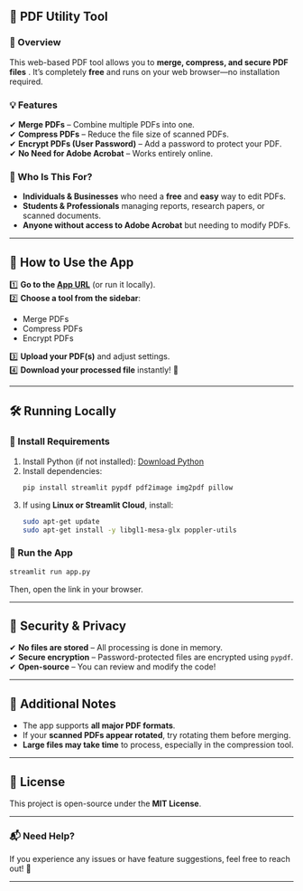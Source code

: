 ## **📄 PDF Utility Tool**
### **🔹 Overview**
This web-based PDF tool allows you to **merge, compress, and secure PDF files** . It’s completely **free** and runs on your web browser—no installation required.

### **💡 Features**
✔ **Merge PDFs** – Combine multiple PDFs into one.  
✔ **Compress PDFs** – Reduce the file size of scanned PDFs.  
✔ **Encrypt PDFs (User Password)** – Add a password to protect your PDF.   
✔ **No Need for Adobe Acrobat** – Works entirely online.  

### **🌟 Who Is This For?**
- **Individuals & Businesses** who need a **free** and **easy** way to edit PDFs.  
- **Students & Professionals** managing reports, research papers, or scanned documents.  
- **Anyone without access to Adobe Acrobat** but needing to modify PDFs.  

---

## **🚀 How to Use the App**
1️⃣ **Go to the [App URL](https://pdfmate.streamlit.app/)** (or run it locally).  
2️⃣ **Choose a tool from the sidebar**:
   - Merge PDFs
   - Compress PDFs
   - Encrypt PDFs  

3️⃣ **Upload your PDF(s)** and adjust settings.  
4️⃣ **Download your processed file** instantly! 🎉  

---

## **🛠️ Running Locally**
### **🔹 Install Requirements**
1. Install Python (if not installed): [Download Python](https://www.python.org/downloads/)  
2. Install dependencies:
   ```bash
   pip install streamlit pypdf pdf2image img2pdf pillow
   ```
3. If using **Linux or Streamlit Cloud**, install:
   ```bash
   sudo apt-get update
   sudo apt-get install -y libgl1-mesa-glx poppler-utils
   ```

### **🔹 Run the App**
```bash
streamlit run app.py
```
Then, open the link in your browser.

---

## **🔐 Security & Privacy**
✔ **No files are stored** – All processing is done in memory.  
✔ **Secure encryption** – Password-protected files are encrypted using `pypdf`.  
✔ **Open-source** – You can review and modify the code!  

---

## **📌 Additional Notes**
- The app supports **all major PDF formats**.
- If your **scanned PDFs appear rotated**, try rotating them before merging.
- **Large files may take time** to process, especially in the compression tool.

---

## **📝 License**
This project is open-source under the **MIT License**.

---

### **📬 Need Help?**
If you experience any issues or have feature suggestions, feel free to reach out! 🚀

---
